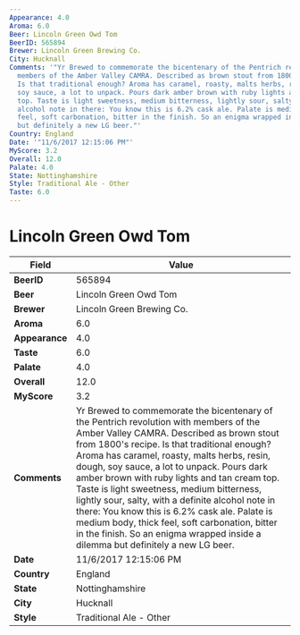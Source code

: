 ```yaml
---
Appearance: 4.0
Aroma: 6.0
Beer: Lincoln Green Owd Tom
BeerID: 565894
Brewer: Lincoln Green Brewing Co.
City: Hucknall
Comments: '"Yr Brewed to commemorate the bicentenary of the Pentrich revolution with
  members of the Amber Valley CAMRA. Described as brown stout from 1800&#39;s recipe.
  Is that traditional enough? Aroma has caramel, roasty, malts herbs, resin, dough,
  soy sauce, a lot to unpack. Pours dark amber brown with ruby lights and tan cream
  top. Taste is light sweetness, medium bitterness, lightly sour, salty, with a definite
  alcohol note in there: You know this is 6.2% cask ale. Palate is medium body, thick
  feel, soft carbonation, bitter in the finish. So an enigma wrapped inside a dilemma
  but definitely a new LG beer."'
Country: England
Date: '"11/6/2017 12:15:06 PM"'
MyScore: 3.2
Overall: 12.0
Palate: 4.0
State: Nottinghamshire
Style: Traditional Ale - Other
Taste: 6.0
---
```


# Lincoln Green Owd Tom

| Field         | Value |
|---------------|-------|
| **BeerID** | 565894 |
| **Beer** | Lincoln Green Owd Tom |
| **Brewer** | Lincoln Green Brewing Co. |
| **Aroma** | 6.0 |
| **Appearance** | 4.0 |
| **Taste** | 6.0 |
| **Palate** | 4.0 |
| **Overall** | 12.0 |
| **MyScore** | 3.2 |
| **Comments** | Yr Brewed to commemorate the bicentenary of the Pentrich revolution with members of the Amber Valley CAMRA. Described as brown stout from 1800&#39;s recipe. Is that traditional enough? Aroma has caramel, roasty, malts herbs, resin, dough, soy sauce, a lot to unpack. Pours dark amber brown with ruby lights and tan cream top. Taste is light sweetness, medium bitterness, lightly sour, salty, with a definite alcohol note in there: You know this is 6.2% cask ale. Palate is medium body, thick feel, soft carbonation, bitter in the finish. So an enigma wrapped inside a dilemma but definitely a new LG beer. |
| **Date** | 11/6/2017 12:15:06 PM |
| **Country** | England |
| **State** | Nottinghamshire |
| **City** | Hucknall |
| **Style** | Traditional Ale - Other |
